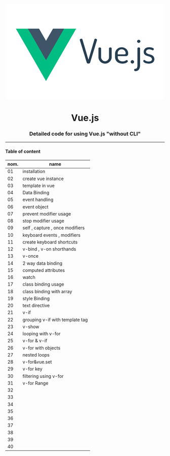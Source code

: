 <p align="center">
  <img src="Logo.png">
</p>
  
<h1 align="center"> Vue.js </h1>
<h3 align="center"> Detailed code for using Vue.js "without CLI" </h3>


<hr>

#### Table of content 

| nom.  | name  |
|---|---|
| 01  | installation  |
| 02 | create vue instance  |
| 03  | template in vue  |
| 04  | Data Binding  |
| 05  | event handling  
| 06 | event object  |  
| 07  | prevent modifier usage  |
| 08  | stop modifier usage  | 
| 09  | self , capture , once modifiers  |
| 10  | keyboard events , modifiers  | 
| 11  |  create keyboard shortcuts|
| 12 | v-bind , v-on shorthands  |
| 13  | v-once   |
| 14 | 2 way data binding |
| 15 | computed attributes |
| 16 | watch |
| 17 |class binding usage |
| 18 | class binding with array|
| 19| style Binding|
| 20| text directive|
| 21| v-if|
| 22| grouping v-if with template tag|
| 23| v-show|
| 24| looping with v-for|
| 25| v-for & v-if|
| 26| v-for with  objects|
| 27| nested loops|
| 28| v-for&vue.set|
| 29| v-for key|
| 30| filtering using v-for|
| 31| v-for Range|
| 32||
| 33||
| 34||
| 35||
| 36||
| 37||
| 38||
| 39||
| 40||




